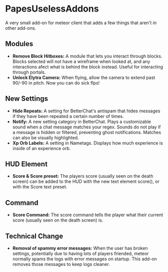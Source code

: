# PapesUselessAddons
A very small add-on for meteor client that adds a few things that aren't in other add-ons.

## Modules
- **Remove Block Hitboxes:** A module that lets you interact through blocks. Blocks selected will not have a wireframe when looked at, and any interactions afect what is behind the block instead. Useful for interacting through portals.
- **Unlock Elytra Camera:** When flying, allow the camera to extend past 90/-90 in pitch. Now you can do sick flps!

## New Settings
- **Hide Repeats:** A setting for BetterChat's antispam that hides messages if they have been repeated a certain number of times.
- **Notify:** A new setting category in BetterChat. Plays a customizable sound when a chat message matches your regex. Sounds do not play if a message is  hidden or filtered, preventing ghost notifications. Matches can also be visually highlighted.
- **Xp Orb Labels:** A setting in Nametags. Displays how much experience is inside of an experience orb.

## HUD Element
- **Score & Score preset:** The players score (usually seen on the death screen) can be added to the HUD with the new text element score(), or with the Score text preset.

## Command
- **Score Command:** The score command tells the player what their current score (usually seen on the death screen) is.

## Technical Change
- **Removal of spammy error messages:** When the user has broken settings, potentially due to having lots of players friended, meteor normally spams the logs with error messages on startup. This add-on removes those messages to keep logs cleaner.
